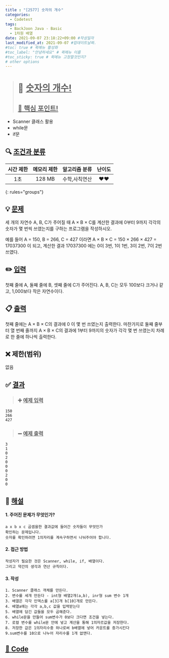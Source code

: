 ```yaml
---
title : "[2577] 숫자의 개수"
categories:
  - Codetest
tags:
  - BackJoon Java - Basic
  - 1차원 배열
date: 2021-09-07 23:18:22+09:00 #작성일자
last_modified_at: 2021-09-07 #업데이트날짜.
#toc: true # 퀵메뉴 활성화
#toc_label: "안녕하세요" # 퀵메뉴 이름
#toc_sticky: true # 퀵메뉴 고정할것인지?
# other options
---
```

> # 📜 <u>숫자의 개수!</u> 
> ## <u>📌 핵심 포인트!</u> 
*  Scanner 클래스 활용
* while문
*  if문


## 🔍 <u>조건과 분류</u>

| 시간 제한  | 메모리 제한  |  알고리즘 분류 | 난이도 
|:-------------:|:---------------:|:-----------:|:---------:
| 1초 | 128 MB | 수학,사칙연산 | ❤️❤️ 
{: rules="groups"}

## 💡 <u>문제</u> 
세 개의 자연수 A, B, C가 주어질 때 A × B × C를 계산한 결과에 0부터 9까지 각각의 숫자가 몇 번씩 쓰였는지를 구하는 프로그램을 작성하시오.

예를 들어 A = 150, B = 266, C = 427 이라면 A × B × C = 150 × 266 × 427 = 17037300 이 되고, 계산한 결과 17037300 에는 0이 3번, 1이 1번, 3이 2번, 7이 2번 쓰였다.

## ✏️ <u>입력</u>
첫째 줄에 A, 둘째 줄에 B, 셋째 줄에 C가 주어진다. A, B, C는 모두 100보다 크거나 같고, 1,000보다 작은 자연수이다.

## 📋 <u>출력</u>
첫째 줄에는 A × B × C의 결과에 0 이 몇 번 쓰였는지 출력한다. 마찬가지로 둘째 줄부터 열 번째 줄까지 A × B × C의 결과에 1부터 9까지의 숫자가 각각 몇 번 쓰였는지 차례로 한 줄에 하나씩 출력한다.

## ❌ 제한(범위)
없음

## ✅ <u>결과</u>
> ### ➕ <u>예제 입력</u>
	150
	266
	427
		
> ### ➖ <u>예제 출력</u>
	3
	1
	0
	2
	0
	0
	0
	2
	0
	0

## 💭 <u>해설</u>
#### 1. 주어진 문제가 무엇인가?
	a x b x c 곱셈을한 결과값에 들어간 숫자들이 무엇인가
	확인하는 문제입니다.
	숫자를 확인하려면 1의자리를 계속구하면서 나눠주어야 합니다.

#### 2. 접근 방법
	작성자가 필요한 것은 Scanner, while, if, 배열이다.
	그리고 약간의 생각과 연산 규칙이다.

#### 3. 작성
	1. Scanner 클래스 객체를 만든다.
	2. 변수를 세개 만든다 - int형 배열2개(a,b), inr형 sum 변수 1개
	3. 배열은 각각 인덱스를 a[3]개 b[10]개로 만든다.
	4. 배열a에는 각각 a,b,c 값을 입력받는다
	5. 배열에 담긴 값들을 모두 곱해준다.
	6. while문을 만들어 sum변수가 0보다 크다면 조건을 넣는다.
	7. 로컬 변수를 while문 안에 넣고 계산을 통해 1의자르값을 저장한다.
	8. 저장한 값은 1의자리수중 하나로써 b배열에 넣어 카운트를 증가시킨다
	9.sum변수를 10으로 나누어 자리수를 1개 없앤다.

## <u>📖 <u>Code</u>
<script src="https://gist.github.com/Cononi/ab546a8c0925271713b2dd50a08b2c0f.js"></script>